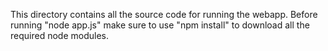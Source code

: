 This directory contains all the source code for running the webapp.
Before running "node app.js" make sure to use "npm install" to download all the required node modules.